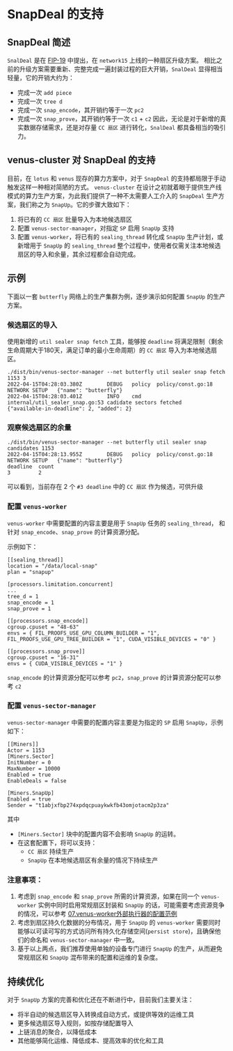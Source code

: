 # SnapDeal 的支持

## SnapDeal 简述
`SnalDeal` 是在 [FIP-19](https://github.com/filecoin-project/FIPs/blob/master/FIPS/fip-0019.md) 中提出，在 `network15` 上线的一种扇区升级方案。
相比之前的升级方案需要重新、完整完成一遍封装过程的巨大开销，`SnalDeal` 显得相当轻量，它的开销大约为：
- 完成一次 `add piece`
- 完成一次 `tree d`
- 完成一次 `snap_encode`，其开销约等于一次 `pc2`
- 完成一次 `snap_prove`，其开销约等于一次 `c1` + `c2`
因此，无论是对于新增的真实数据存储需求，还是对存量 `CC 扇区` 进行转化，`SnalDeal` 都具备相当的吸引力。

## venus-cluster 对 SnapDeal 的支持
目前，在 `lotus` 和 `venus` 现存的算力方案中，对于 `SnapDeal` 的支持都局限于手动触发这样一种相对简陋的方式。
`venus-cluster` 在设计之初就着眼于提供生产线模式的算力生产方案，为此我们提供了一种不太需要人工介入的 `SnapDeal` 生产方案，我们称之为 `SnapUp`。它的步骤大致如下：

1. 将已有的 `CC 扇区` 批量导入为本地候选扇区
2. 配置 `venus-sector-manager`，对指定 `SP` 启用 `SnapUp` 支持
3. 配置 `venus-worker`，将已有的 `sealing_thread` 转化成 `SnapUp` 生产计划，或新增用于 `SnapUp` 的 `sealing_thread`
整个过程中，使用者仅需关注本地候选扇区的导入和余量，其余过程都会自动完成。

## 示例
下面以一套 `butterfly` 网络上的生产集群为例，逐步演示如何配置 `SnapUp` 的生产方案。

### 候选扇区的导入
使用新增的 `util sealer snap fetch` 工具，能够按 `deadline` 将满足限制（剩余生命周期大于180天，满足订单的最小生命周期）的 `CC 扇区` 导入为本地候选扇区。
```
./dist/bin/venus-sector-manager --net butterfly util sealer snap fetch 1153 3
2022-04-15T04:28:03.380Z        DEBUG   policy  policy/const.go:18      NETWORK SETUP   {"name": "butterfly"}
2022-04-15T04:28:03.401Z        INFO    cmd     internal/util_sealer_snap.go:53 cadidate sectors fetched        {"available-in-deadline": 2, "added": 2}
```

### 观察候选扇区的余量
```
./dist/bin/venus-sector-manager --net butterfly util sealer snap candidates 1153
2022-04-15T04:28:13.955Z        DEBUG   policy  policy/const.go:18      NETWORK SETUP   {"name": "butterfly"}
deadline  count
3         2
```
可以看到，当前存在 2 个 `#3 deadline` 中的 `CC 扇区` 作为候选，可供升级

### 配置 `venus-worker`
`venus-worker` 中需要配置的内容主要是用于 `SnapUp` 任务的 `sealing_thread`， 和针对 `snap_encode`、`snap_prove` 的计算资源分配。

示例如下：
```
[[sealing_thread]]
location = "/data/local-snap"
plan = "snapup"

[processors.limitation.concurrent]
...
tree_d = 1
snap_encode = 1
snap_prove = 1

[[processors.snap_encode]]
cgroup.cpuset = "48-63"
envs = { FIL_PROOFS_USE_GPU_COLUMN_BUILDER = "1", FIL_PROOFS_USE_GPU_TREE_BUILDER = "1", CUDA_VISIBLE_DEVICES = "0" }

[[processors.snap_prove]]
cgroup.cpuset = "16-31"
envs = { CUDA_VISIBLE_DEVICES = "1" }
```

`snap_encode` 的计算资源分配可以参考 `pc2`，`snap_prove` 的计算资源分配可以参考 `c2`

### 配置 `venus-sector-manager`
`venus-sector-manager` 中需要的配置内容主要是为指定的 `SP` 启用 `SnapUp`，示例如下：

```
[[Miners]]
Actor = 1153
[Miners.Sector]
InitNumber = 0
MaxNumber = 10000
Enabled = true
EnableDeals = false

[Miners.SnapUp]
Enabled = true
Sender = "t1abjxfbp274xpdqcpuaykwkfb43omjotacm2p3za"
```

其中
- `[Miners.Sector]` 块中的配置内容不会影响 `SnapUp` 的运转。
- 在这套配置下，将可以支持：
  - `CC 扇区` 持续生产
  - `SnapUp` 在本地候选扇区有余量的情况下持续生产

### 注意事项：
1. 考虑到 `snap_encode` 和 `snap_prove` 所需的计算资源，如果在同一个 `venus-worker` 实例中同时启用常规扇区封装和 `SnapUp` 的话，可能需要考虑资源竞争的情况，可以参考 [07.venus-worker外部执行器的配置范例](https://github.com/ipfs-force-community/venus-cluster/blob/main/docs/zh/07.venus-worker%E5%A4%96%E9%83%A8%E6%89%A7%E8%A1%8C%E5%99%A8%E7%9A%84%E9%85%8D%E7%BD%AE%E8%8C%83%E4%BE%8B.md)
2. 考虑到扇区持久化数据的分布情况，用于 `SnapUp` 的 `venus-worker` 需要同时能够以可读可写的方式访问所有持久化存储空间(`persist store`)，且确保他们的命名和 `venus-sector-manager` 中一致。
3. 基于以上两点，我们推荐使用单独的设备专门进行 `SnapUp` 的生产，从而避免常规扇区和 `SnapUp` 混布带来的配置和运维的复杂度。

## 持续优化
对于 `SnapUp` 方案的完善和优化还在不断进行中，目前我们主要关注：
- 将半自动的候选扇区导入转换成自动方式，或提供等效的运维工具
- 更多候选扇区导入规则，如按存储配置导入
- 上链消息的聚合，以降低成本
- 其他能够简化运维、降低成本、提高效率的优化和工具